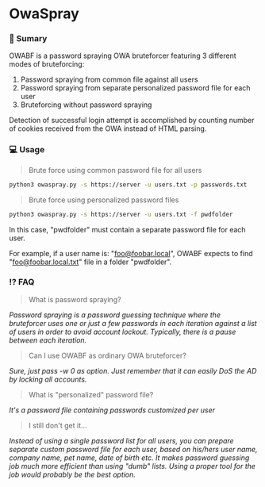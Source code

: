# OwaSpray


### 📖 Sumary

OWABF is a password spraying OWA bruteforcer featuring 3 different modes of bruteforcing:  
1. Password spraying from common file against all users  
2. Password spraying from separate personalized password file for each user  
3. Bruteforcing without password spraying  

Detection of successful login attempt is accomplished by counting number of cookies
received from the OWA instead of HTML parsing.

### 💻 Usage

>  Brute force using common password file for all users

```sh
python3 owaspray.py -s https://server -u users.txt -p passwords.txt
```

> Brute force using personalized password files

```sh
python3 owaspray.py -s https://server -u users.txt -f pwdfolder
```

In this case, "pwdfolder" must contain a separate password file for each user.

For example, if a user name is: "foo@foobar.local", OWABF expects to find "foo@foobar.local.txt" file in a folder "pwdfolder".

### ⁉️ FAQ

> What is password spraying?  

*Password spraying is a password guessing technique where the bruteforcer uses one or just a few passwords in each iteration against a list of users in order to avoid account lockout. Typically, there is a pause between each iteration.*


> Can I use OWABF as ordinary OWA bruteforcer? 

*Sure, just pass -w 0 as option. Just remember that it can easily DoS the AD by locking all accounts.*


> What is "personalized" password file?  

*It's a password file containing passwords customized per user*

> I still don't get it...  

*Instead of using a single password list for all users, you can prepare separate custom password file for each user, based on his/hers user name, company name, pet name, date of birth etc. It makes password guessing job much more efficient than using "dumb" lists. Using a proper tool for the job would probably be the best option.*
